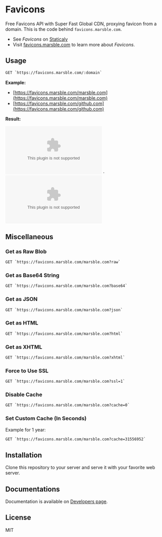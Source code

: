 Favicons
========

Free Favicons API with Super Fast Global CDN, proxying favicon from a domain. This is the code behind `favicons.marsble.com`.

 - See _Favicons_ on [Staticaly](https://www.staticaly.com/favicons)
 - Visit [favicons.marsble.com](https://favicons.marsble.com) to learn more about _Favicons_.

Usage
-----

~~~ .txt
GET `https://favicons.marsble.com/:domain`
~~~

**Example:**

 - [https://favicons.marsble.com/marsble.com](https://favicons.marsble.com/marsble.com)
 - [https://favicons.marsble.com/github.com](https://favicons.marsble.com/github.com)

**Result:**

![Marsble](https://favicons.marsble.com/marsble.com) &middot; ![GitHub](https://favicons.marsble.com/github.com)

Miscellaneous
-------------

### Get as Raw Blob

~~~ .txt
GET `https://favicons.marsble.com/marsble.com?raw`
~~~

### Get as Base64 String

~~~ .txt
GET `https://favicons.marsble.com/marsble.com?base64`
~~~

### Get as JSON

~~~ .txt
GET `https://favicons.marsble.com/marsble.com?json`
~~~

### Get as HTML

~~~ .txt
GET `https://favicons.marsble.com/marsble.com?html`
~~~

### Get as XHTML

~~~ .txt
GET `https://favicons.marsble.com/marsble.com?xhtml`
~~~

### Force to Use SSL

~~~ .txt
GET `https://favicons.marsble.com/marsble.com?ssl=1`
~~~

### Disable Cache

~~~ .txt
GET `https://favicons.marsble.com/marsble.com?cache=0`
~~~

### Set Custom Cache (In Seconds)

Example for 1 year:

~~~ .txt
GET `https://favicons.marsble.com/marsble.com?cache=31556952`
~~~

Installation
------------

Clone this repository to your server and serve it with your favorite web server.

Documentations
--------------

Documentation is available on [Developers page](https://developers.marsble.com/favicons).

License
-------

MIT

